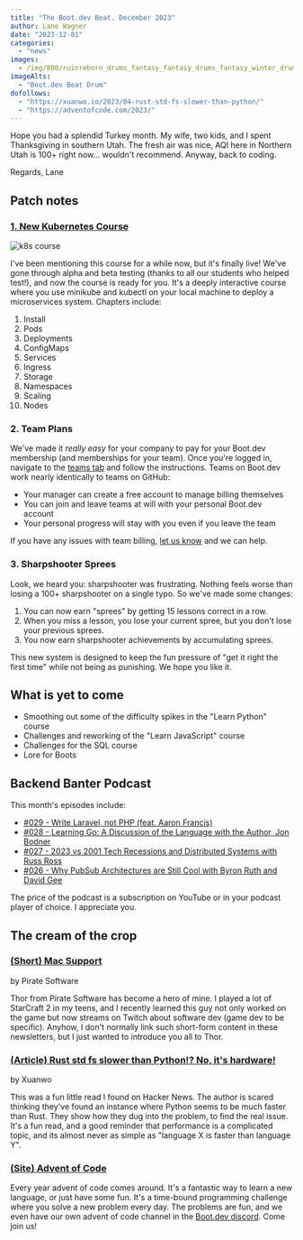 ```yaml
---
title: "The Boot.dev Beat. December 2023"
author: Lane Wagner
date: "2023-12-01"
categories:
  - "news"
images:
  - /img/800/ruinreborn_drums_fantasy_fantasy_drums_fantasy_winter_drums_dru_f573fd41-0651-4079-a3cf-ec097c6ad834.png.webp
imageAlts:
  - "Boot.dev Beat Drum"
dofollows:
  - "https://xuanwo.io/2023/04-rust-std-fs-slower-than-python/"
  - "https://adventofcode.com/2023/"
---
```


Hope you had a splendid Turkey month. My wife, two kids, and I spent Thanksgiving in southern Utah. The fresh air was nice, AQI here in Northern Utah is 100+ right now... wouldn't recommend. Anyway, back to coding.

Regards, Lane

## Patch notes

### [1. New Kubernetes Course](https://www.boot.dev/courses/learn-kubernetes)

![k8s course](https://i.imgur.com/wJvn2A7.png)

I've been mentioning this course for a while now, but it's finally live! We've gone through alpha and beta testing (thanks to all our students who helped test!), and now the course is ready for you. It's a deeply interactive course where you use minikube and kubectl on your local machine to deploy a microservices system. Chapters include:

1. Install
2. Pods
3. Deployments
4. ConfigMaps
5. Services
6. Ingress
7. Storage
8. Namespaces
9. Scaling
10. Nodes

### 2. Team Plans

We've made it _really easy_ for your company to pay for your Boot.dev membership (and memberships for your team). Once you're logged in, navigate to the [teams tab](https://www.boot.dev/teams) and follow the instructions. Teams on Boot.dev work nearly identically to teams on GitHub:

- Your manager can create a free account to manage billing themselves
- You can join and leave teams at will with your personal Boot.dev account
- Your personal progress will stay with you even if you leave the team

If you have any issues with team billing, [let us know](/contact) and we can help.

### 3. Sharpshooter Sprees

Look, we heard you: sharpshooter was frustrating. Nothing feels worse than losing a 100+ sharpshooter on a single typo. So we've made some changes:

1. You can now earn "sprees" by getting 15 lessons correct in a row.
2. When you miss a lesson, you lose your current spree, but you don't lose your previous sprees.
3. You now earn sharpshooter achievements by accumulating sprees.

This new system is designed to keep the fun pressure of "get it right the first time" while not being as punishing. We hope you like it.

## What is yet to come

- Smoothing out some of the difficulty spikes in the "Learn Python" course
- Challenges and reworking of the "Learn JavaScript" course
- Challenges for the SQL course
- Lore for Boots

## Backend Banter Podcast

This month's episodes include:

- [#029 - Write Laravel, not PHP (feat. Aaron Francis)](https://www.backendbanter.fm/episodes/029-write-laravel-not-php-feat-aaron-francis)
- [#028 - Learning Go: A Discussion of the Language with the Author, Jon Bodner](https://www.backendbanter.fm/episodes/028-learning-go-a-discussion-of-the-language-with-the-author-jon-bodner)
- [#027 - 2023 vs 2001 Tech Recessions and Distributed Systems with Russ Ross](https://www.backendbanter.fm/episodes/026-2023-vs-2001-tech-recessions-and-distributed-systems-with-russ-ross)
- [#026 - Why PubSub Architectures are Still Cool with Byron Ruth and David Gee](https://www.backendbanter.fm/episodes/026-why-pubsub-architectures-are-still-cool-with-byron-ruth-and-david-gee)

The price of the podcast is a subscription on YouTube or in your podcast player of choice. I appreciate you.

## The cream of the crop

### [(Short) Mac Support](https://www.youtube.com/shorts/qRQX9fgrI4s)

by Pirate Software

Thor from Pirate Software has become a hero of mine. I played a lot of StarCraft 2 in my teens, and I recently learned this guy not only worked on the game but now streams on Twitch about software dev (game dev to be specific). Anyhow, I don't normally link such short-form content in these newsletters, but I just wanted to introduce you all to Thor.

### [(Article) Rust std fs slower than Python!? No, it's hardware!](https://xuanwo.io/2023/04-rust-std-fs-slower-than-python/)

by Xuanwo

This was a fun little read I found on Hacker News. The author is scared thinking they've found an instance where Python seems to be much faster than Rust. They show how they dug into the problem, to find the real issue. It's a fun read, and a good reminder that performance is a complicated topic, and its almost never as simple as "language X is faster than language Y".

### [(Site) Advent of Code](https://adventofcode.com/2023/)

Every year advent of code comes around. It's a fantastic way to learn a new language, or just have some fun. It's a time-bound programming challenge where you solve a new problem every day. The problems are fun, and we even have our own advent of code channel in the [Boot.dev discord](https://www.boot.dev/community). Come join us!
